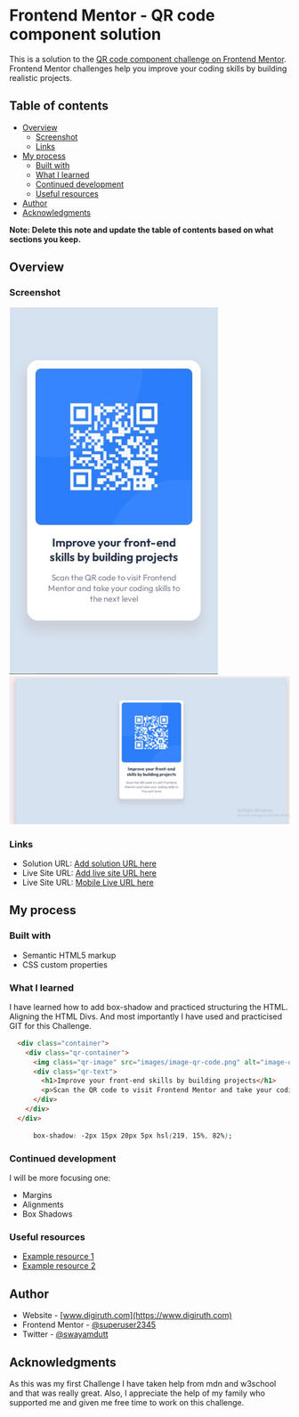 # Frontend Mentor - QR code component solution

This is a solution to the [QR code component challenge on Frontend Mentor](https://www.frontendmentor.io/challenges/qr-code-component-iux_sIO_H). Frontend Mentor challenges help you improve your coding skills by building realistic projects. 

## Table of contents

- [Overview](#overview)
  - [Screenshot](#screenshot)
  - [Links](#links)
- [My process](#my-process)
  - [Built with](#built-with)
  - [What I learned](#what-i-learned)
  - [Continued development](#continued-development)
  - [Useful resources](#useful-resources)
- [Author](#author)
- [Acknowledgments](#acknowledgments)

**Note: Delete this note and update the table of contents based on what sections you keep.**

## Overview

### Screenshot

![MobileShot](./images/Mobile%20Preview.jpg)
![DesktopShot](./images/Desktop%20Image.jpg)

### Links

- Solution URL: [Add solution URL here](https://github.com/superuser2345/qr-code-challenge.git)
- Live Site URL: [Add live site URL here](https://superuser2345.github.io/qr-code-challenge/)
- Live Site URL: [Mobile Live URL here](https://superuser2345.github.io/mobile.html/)

## My process

### Built with

- Semantic HTML5 markup
- CSS custom properties


### What I learned

I have learned how to add box-shadow and practiced structuring the HTML. Aligning the HTML Divs.  And most importantly I have used and practicised GIT for this Challenge.

```html
  <div class="container">
    <div class="qr-container">
      <img class="qr-image" src="images/image-qr-code.png" alt="image-qr-code">
      <div class="qr-text">
        <h1>Improve your front-end skills by building projects</h1>
        <p>Scan the QR code to visit Frontend Mentor and take your coding skills to the next level</p>
      </div>
    </div>
  </div>
```
```css
      box-shadow: -2px 15px 20px 5px hsl(219, 15%, 82%);
```

### Continued development

I will be more focusing one:
- Margins
- Alignments
- Box Shadows

### Useful resources

- [Example resource 1](https://www.w3schools.com) 
- [Example resource 2](https://developer.mozilla.org/.com) 

## Author

- Website - [www.digiruth.com](https://www.digiruth.com)
- Frontend Mentor - [@superuser2345](https://www.frontendmentor.io/profile/superuser2345)
- Twitter - [@swayamdutt](https://www.twitter.com/swayamdutt)

## Acknowledgments

As this was my first Challenge I have taken help from mdn and w3school and that was really great.  Also, I appreciate the help of my family who supported me and given me free time to work on this challenge. 
